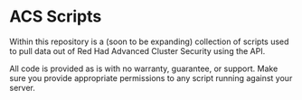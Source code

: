 # ACS Scripts

Within this repository is a (soon to be expanding) collection of scripts used to pull data out of Red Had Advanced Cluster Security using the API.

All code is provided as is with no warranty, guarantee, or support. Make sure you provide appropriate permissions to any script running against your server.

